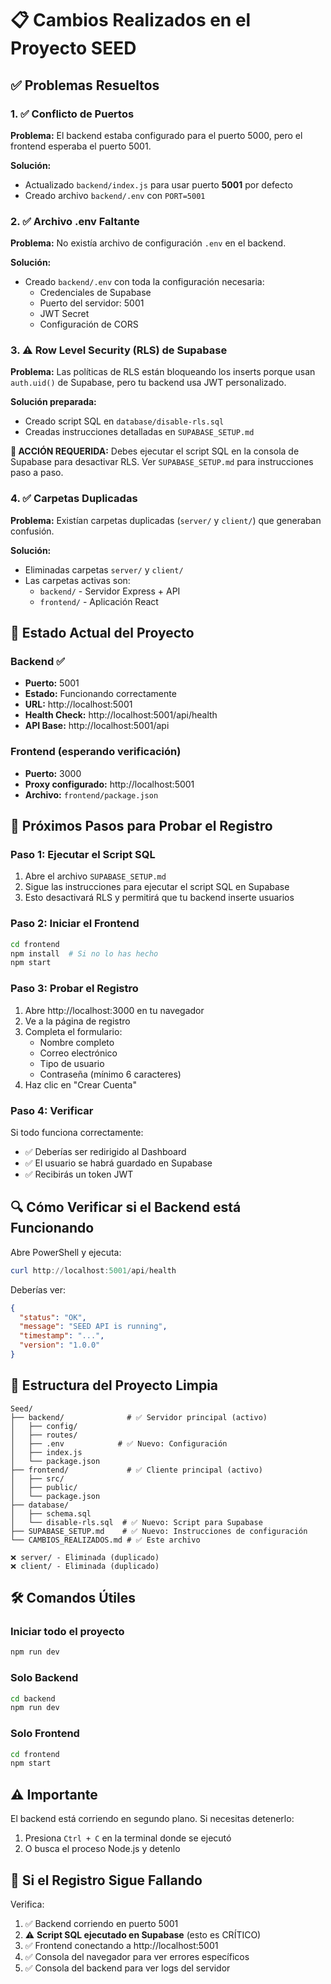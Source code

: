 # 📋 Cambios Realizados en el Proyecto SEED

## ✅ Problemas Resueltos

### 1. ✅ Conflicto de Puertos
**Problema:** El backend estaba configurado para el puerto 5000, pero el frontend esperaba el puerto 5001.

**Solución:**
- Actualizado `backend/index.js` para usar puerto **5001** por defecto
- Creado archivo `backend/.env` con `PORT=5001`

### 2. ✅ Archivo .env Faltante
**Problema:** No existía archivo de configuración `.env` en el backend.

**Solución:**
- Creado `backend/.env` con toda la configuración necesaria:
  - Credenciales de Supabase
  - Puerto del servidor: 5001
  - JWT Secret
  - Configuración de CORS

### 3. ⚠️ Row Level Security (RLS) de Supabase
**Problema:** Las políticas de RLS están bloqueando los inserts porque usan `auth.uid()` de Supabase, pero tu backend usa JWT personalizado.

**Solución preparada:**
- Creado script SQL en `database/disable-rls.sql`
- Creadas instrucciones detalladas en `SUPABASE_SETUP.md`

**🚨 ACCIÓN REQUERIDA:** Debes ejecutar el script SQL en la consola de Supabase para desactivar RLS. Ver `SUPABASE_SETUP.md` para instrucciones paso a paso.

### 4. ✅ Carpetas Duplicadas
**Problema:** Existían carpetas duplicadas (`server/` y `client/`) que generaban confusión.

**Solución:**
- Eliminadas carpetas `server/` y `client/`
- Las carpetas activas son:
  - `backend/` - Servidor Express + API
  - `frontend/` - Aplicación React

## 🚀 Estado Actual del Proyecto

### Backend ✅
- **Puerto:** 5001
- **Estado:** Funcionando correctamente
- **URL:** http://localhost:5001
- **Health Check:** http://localhost:5001/api/health
- **API Base:** http://localhost:5001/api

### Frontend (esperando verificación)
- **Puerto:** 3000
- **Proxy configurado:** http://localhost:5001
- **Archivo:** `frontend/package.json`

## 📝 Próximos Pasos para Probar el Registro

### Paso 1: Ejecutar el Script SQL
1. Abre el archivo `SUPABASE_SETUP.md`
2. Sigue las instrucciones para ejecutar el script SQL en Supabase
3. Esto desactivará RLS y permitirá que tu backend inserte usuarios

### Paso 2: Iniciar el Frontend
```bash
cd frontend
npm install  # Si no lo has hecho
npm start
```

### Paso 3: Probar el Registro
1. Abre http://localhost:3000 en tu navegador
2. Ve a la página de registro
3. Completa el formulario:
   - Nombre completo
   - Correo electrónico
   - Tipo de usuario
   - Contraseña (mínimo 6 caracteres)
4. Haz clic en "Crear Cuenta"

### Paso 4: Verificar
Si todo funciona correctamente:
- ✅ Deberías ser redirigido al Dashboard
- ✅ El usuario se habrá guardado en Supabase
- ✅ Recibirás un token JWT

## 🔍 Cómo Verificar si el Backend está Funcionando

Abre PowerShell y ejecuta:
```powershell
curl http://localhost:5001/api/health
```

Deberías ver:
```json
{
  "status": "OK",
  "message": "SEED API is running",
  "timestamp": "...",
  "version": "1.0.0"
}
```

## 📁 Estructura del Proyecto Limpia

```
Seed/
├── backend/              # ✅ Servidor principal (activo)
│   ├── config/
│   ├── routes/
│   ├── .env            # ✅ Nuevo: Configuración
│   ├── index.js
│   └── package.json
├── frontend/             # ✅ Cliente principal (activo)
│   ├── src/
│   ├── public/
│   └── package.json
├── database/
│   ├── schema.sql
│   └── disable-rls.sql  # ✅ Nuevo: Script para Supabase
├── SUPABASE_SETUP.md    # ✅ Nuevo: Instrucciones de configuración
└── CAMBIOS_REALIZADOS.md # ✅ Este archivo

❌ server/ - Eliminada (duplicado)
❌ client/ - Eliminada (duplicado)
```

## 🛠️ Comandos Útiles

### Iniciar todo el proyecto
```bash
npm run dev
```

### Solo Backend
```bash
cd backend
npm run dev
```

### Solo Frontend
```bash
cd frontend
npm start
```

## ⚠️ Importante
El backend está corriendo en segundo plano. Si necesitas detenerlo:
1. Presiona `Ctrl + C` en la terminal donde se ejecutó
2. O busca el proceso Node.js y detenlo

## 🐛 Si el Registro Sigue Fallando

Verifica:
1. ✅ Backend corriendo en puerto 5001
2. ⚠️ **Script SQL ejecutado en Supabase** (esto es CRÍTICO)
3. ✅ Frontend conectando a http://localhost:5001
4. ✅ Consola del navegador para ver errores específicos
5. ✅ Consola del backend para ver logs del servidor
